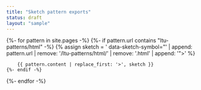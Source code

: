 ```yaml
---
title: "Sketch pattern exports"
status: draft
layout: "sample"
---
```


{%- for pattern in site.pages -%}
    {%- if pattern.url contains "ltu-patterns/html" -%}
        {% assign sketch = ' data-sketch-symbol="' | append: pattern.url | remove: '/ltu-patterns/html/' | remove: '.html' | append: '">' %}

        {{ pattern.content | replace_first: '>', sketch }}
    {%- endif -%}
{%- endfor -%}